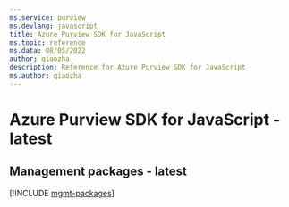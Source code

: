 ```yaml
---
ms.service: purview
ms.devlang: javascript
title: Azure Purview SDK for JavaScript
ms.topic: reference
ms.data: 08/05/2022
author: qiaozha
description: Reference for Azure Purview SDK for JavaScript
ms.author: qiaozha
---
```

# Azure Purview SDK for JavaScript - latest

## Management packages - latest
[!INCLUDE [mgmt-packages](purview-mgmt-index.md)]